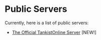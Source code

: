 # Public Servers

Currently, here is a list of public servers:

* [The Official TankistOnline Server](tankistonline.mooo.com) [NEW!]
